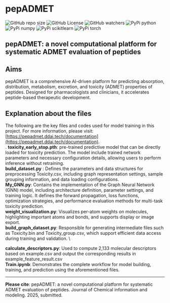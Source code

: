 # pepADMET
![GitHub repo size](https://img.shields.io/github/repo-size/ifyoungnet/pepADMET)
![GitHub License](https://img.shields.io/github/license/ifyoungnet/pepADMET)
![GitHub watchers](https://img.shields.io/github/watchers/ifyoungnet/pepADMET?style=social)
![PyPi python](https://img.shields.io/badge/python-3.7.16-green)
![PyPi numpy](https://img.shields.io/badge/numpy-1.21.5-blue)
![PyPi scikitlearn](https://img.shields.io/badge/scikit--learn-1.0.2-blue)
![PyPi torch](https://img.shields.io/badge/torch-1.13.1-blue)

## pepADMET: a novel computational platform for systematic ADMET evaluation of peptides
## Aims
pepADMET is a comprehensive AI-driven platform for predicting absorption, distribution, metabolism, excretion, and toxicity (ADMET) properties of peptides. Designed for pharmacologists and clinicians, it accelerates peptide-based therapeutic development.
## Explanation about the files
The following are the key files and codes used for model training in this project. For more information, please visit: [https://pepadmet.ddai.tech/documentation](https://pepadmet.ddai.tech/documentation). \
.
**toxicity_early_stop.pth**: pre-trained predictive model that can be directly loaded for toxicity prediction. The model include trained network parameters and necessary configuration details, allowing users to perform inference without retraining. \
**build_dataset.py** : Defines the parameters and data structures for preprocessing Toxicity.csv, including graph representation settings, sample grouping information, and data loading configurations. \
**My_GNN.py**: Contains the implementation of the Graph Neural Network (GNN) model, including architecture definition, parameter settings, and training logic. It defines the forward propagation, loss functions, optimization strategies, and performance evaluation methods for multi-task toxicity prediction. \
**weight_visualization.py**: Visualizes per-atom weights on molecules, highlighting important atoms and bonds, and supports display or image export. \
**build_graph_dataset.py**: Responsible for generating intermediate files such as Toxicity.bin and Toxicity_group.csv, which support efficient data access during training and validation. \

**calculate_descriptors.py**: Used to compute 2,133 molecular descriptors based on example.csv and output the corresponding results in example_feature_result.csv \
**Train.ipynb**: Demonstrates the complete workflow for model building, training, and prediction using the aforementioned files.
___
**Please cite**: pepADMET: a novel computational platform for systematic ADMET evaluation of peptides. Journal of Chemical information and modeling. 2025, submitted.


